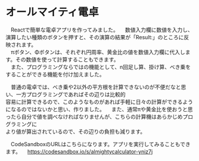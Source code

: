 # オールマイティ電卓

　Reactで簡単な電卓アプリを作ってみました。
　数値入力欄に数値を入力し、演算したい種類のボタンを押すと、その演算の結果が「Result:」のところに反映されます。  
　πボタン、Φボタンは、それぞれ円周率、黄金比の値を数値入力欄に代入します。その数値を使って計算することもできます。  
　また、プログラミングならではの機能として、n回足し算、掛け算、べき乗をすることができる機能を付け加えました。 
 
　普通の電卓では、べき乗や2以外の平方根を計算できないのが不便だなと思い、一方プログラミングであればその辺りは比較的  
 容易に計算できるので、このようなものがあれば手軽に日々の計算ができるようになるのではないかと思い、作りました。
　また、通常πや黄金比を使おうと思ったら自分で値を調べなければなりませんが、こちらの計算機はあらかじめプログラミングに  
より値が算出されているので、その辺りの負担も減ります。
 
　CodeSandboxのURLはこちらになります。アプリを実行してみることもできます。
　https://codesandbox.io/s/almightycalculator-yniz7j
